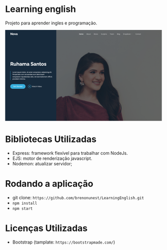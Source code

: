 # Learning english
Projeto para aprender ingles e programação.

<p><img src = "public/assets/img/img1.png"> </p>

# Bibliotecas Utilizadas

- Express: framework flexível para trabalhar com NodeJs.
- EJS: motor de renderização javascript.
- Nodemon: atualizar servidor;

# Rodando a aplicação
- git clone:  `https://github.com/brenonunest/LearningEnglish.git` 
- `npm install` 
- `npm start`

# Licenças Utilizadas

- Bootstrap (tamplate: `https://bootstrapmade.com/`)